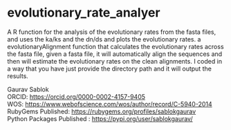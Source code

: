 # evolutionary_rate_analyer
A R function for the analysis of the evolutionary rates from the fasta files, and uses the ka/ks and the dn/ds and plots the evolutionary rates. a evolutionaryAlignment function that calculates the evolutionary
rates across the fasta file, given a fasta file, it will automatically align the sequences and then will estimate the evolutionary rates on the clean alignments. I coded in a way that you have just provide the directory path and it will output the results. 

Gaurav Sablok \
ORCID: https://orcid.org/0000-0002-4157-9405 \
WOS: https://www.webofscience.com/wos/author/record/C-5940-2014 \
RubyGems Published: https://rubygems.org/profiles/sablokgaurav \
Python Packages Published : https://pypi.org/user/sablokgaurav/
